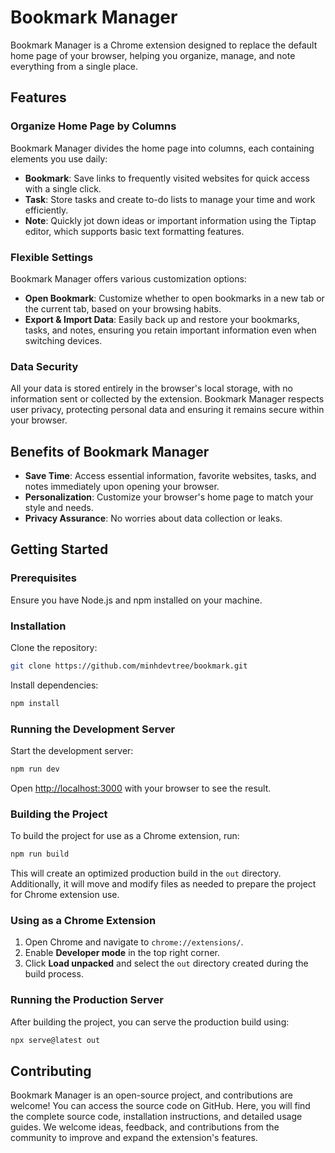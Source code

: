 # Bookmark Manager

Bookmark Manager is a Chrome extension designed to replace the default home page of your browser, helping you organize, manage, and note everything from a single place.

## Features

### Organize Home Page by Columns

Bookmark Manager divides the home page into columns, each containing elements you use daily:

- **Bookmark**: Save links to frequently visited websites for quick access with a single click.
- **Task**: Store tasks and create to-do lists to manage your time and work efficiently.
- **Note**: Quickly jot down ideas or important information using the Tiptap editor, which supports basic text formatting features.

### Flexible Settings

Bookmark Manager offers various customization options:

- **Open Bookmark**: Customize whether to open bookmarks in a new tab or the current tab, based on your browsing habits.
- **Export & Import Data**: Easily back up and restore your bookmarks, tasks, and notes, ensuring you retain important information even when switching devices.

### Data Security

All your data is stored entirely in the browser's local storage, with no information sent or collected by the extension. Bookmark Manager respects user privacy, protecting personal data and ensuring it remains secure within your browser.

## Benefits of Bookmark Manager

- **Save Time**: Access essential information, favorite websites, tasks, and notes immediately upon opening your browser.
- **Personalization**: Customize your browser's home page to match your style and needs.
- **Privacy Assurance**: No worries about data collection or leaks.

## Getting Started

### Prerequisites

Ensure you have Node.js and npm installed on your machine.

### Installation

Clone the repository:

```bash
git clone https://github.com/minhdevtree/bookmark.git
```

Install dependencies:

```bash
npm install
```

### Running the Development Server

Start the development server:

```bash
npm run dev
```

Open [http://localhost:3000](http://localhost:3000) with your browser to see the result.

### Building the Project

To build the project for use as a Chrome extension, run:

```bash
npm run build
```

This will create an optimized production build in the `out` directory. Additionally, it will move and modify files as needed to prepare the project for Chrome extension use.

### Using as a Chrome Extension

1. Open Chrome and navigate to `chrome://extensions/`.
2. Enable **Developer mode** in the top right corner.
3. Click **Load unpacked** and select the `out` directory created during the build process.

### Running the Production Server

After building the project, you can serve the production build using:

```bash
npx serve@latest out
```

## Contributing

Bookmark Manager is an open-source project, and contributions are welcome! You can access the source code on GitHub. Here, you will find the complete source code, installation instructions, and detailed usage guides. We welcome ideas, feedback, and contributions from the community to improve and expand the extension's features.
